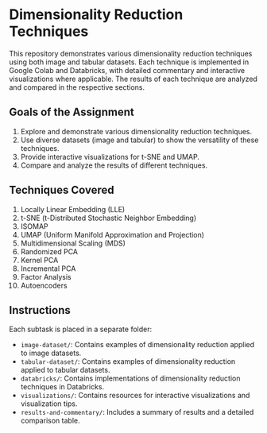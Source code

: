 # Dimensionality Reduction Techniques

This repository demonstrates various dimensionality reduction techniques using both image and tabular datasets. Each technique is implemented in Google Colab and Databricks, with detailed commentary and interactive visualizations where applicable. The results of each technique are analyzed and compared in the respective sections.

## Goals of the Assignment

1. Explore and demonstrate various dimensionality reduction techniques.
2. Use diverse datasets (image and tabular) to show the versatility of these techniques.
3. Provide interactive visualizations for t-SNE and UMAP.
4. Compare and analyze the results of different techniques.

## Techniques Covered

1. Locally Linear Embedding (LLE)
2. t-SNE (t-Distributed Stochastic Neighbor Embedding)
3. ISOMAP
4. UMAP (Uniform Manifold Approximation and Projection)
5. Multidimensional Scaling (MDS)
6. Randomized PCA
7. Kernel PCA
8. Incremental PCA
9. Factor Analysis
10. Autoencoders

## Instructions

Each subtask is placed in a separate folder:

- `image-dataset/`: Contains examples of dimensionality reduction applied to image datasets.
- `tabular-dataset/`: Contains examples of dimensionality reduction applied to tabular datasets.
- `databricks/`: Contains implementations of dimensionality reduction techniques in Databricks.
- `visualizations/`: Contains resources for interactive visualizations and visualization tips.
- `results-and-commentary/`: Includes a summary of results and a detailed comparison table.
